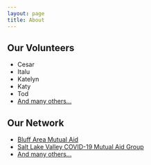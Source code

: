 ```yaml
---
layout: page
title: About
---
```


## Our Volunteers

- Cesar
- Italu
- Katelyn
- Katy
- Tod
- [And many others...](https://www.facebook.com/groups/utahmutualaid/)

## Our Network

- [Bluff Area Mutual Aid](https://www.facebook.com/Bluff-Area-Mutual-Aid-104023177905137/)
- [Salt Lake Valley COVID-19 Mutual Aid Group](https://www.covid19mutualaidslc.com/)
- [And many others...](https://docs.google.com/document/d/1uP49OQGhosfBN4BOYQvyy_Mu3mpCSOYzip13LksC-S8/preview#)